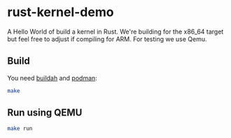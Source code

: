 # rust-kernel-demo

A Hello World of build a kernel in Rust. We're building for the x86_64 target but feel free to adjust if compiling for ARM. For testing we use Qemu.

## Build

You need [buildah](https://github.com/containers/buildah) and [podman](https://podman.io/):

```sh
make
```

## Run using QEMU

```sh
make run
```
